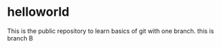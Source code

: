 # helloworld
This is the public repository to learn basics of git with one branch.
this is branch B
